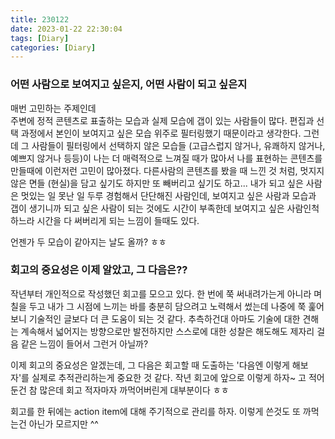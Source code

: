 ```yaml
---
title: 230122
date: 2023-01-22 22:30:04
tags: [Diary]
categories: [Diary]
---
```

### 어떤 사람으로 보여지고 싶은지, 어떤 사람이 되고 싶은지 
매번 고민하는 주제인데   
주변에 정적 콘텐츠로 표출하는 모습과 실제 모습에 갭이 있는 사람들이 많다. 편집과 선택 과정에서 본인이 보여지고 싶은 모습 위주로 필터링했기 때문이라고 생각한다.
그런데 그 사람들이 필터링에서 선택하지 않은 모습들 (고급스럽지 않거나, 유쾌하지 않거나, 예쁘지 않거나 등등)이 나는 더 매력적으로 느껴질 때가 많아서 나를 표현하는 콘텐츠를 만들때에 이런저런 고민이 많아졌다. 다른사람의 콘텐츠를 봤을 때 느낀 것 처럼, 멋지지 않은 면들 (현실)을 담고 싶기도 하지만 또 빼버리고 싶기도 하고...
내가 되고 싶은 사람은 멋있는 일 못난 일 두루 경험해서 단단해진 사람인데, 보여지고 싶은 사람과 모습과 갭이 생기니까 되고 싶은 사람이 되는 것에도 시간이 부족한데 보여지고 싶은 사람인척 하느라 시간을 다 써버리게 되는 느낌이 들때도 있다.

언젠가 두 모습이 같아지는 날도 올까? ㅎㅎ 


### 회고의 중요성은 이제 알았고, 그 다음은??
작년부터 개인적으로 작성했던 회고를 모으고 있다. 
한 번에 쭉 써내려가는게 아니라 며칠을 두고 내가 그 시점에 느끼는 바를 충분히 담으려고 노력해서 썼는데 나중에 쭉 훑어보니 기술적인 글보다 더 큰 도움이 되는 것 같다. 
추측하건대 아마도 기술에 대한 견해는 계속해서 넓어지는 방향으로만 발전하지만 스스로에 대한 성찰은 해도해도 제자리 걸음 같은 느낌이 들어서 그런거 아닐까? 

이제 회고의 중요성은 알겠는데, 그 다음은 회고할 때 도출하는 '다음엔 이렇게 해보자'를 실제로 추적관리하는게 중요한 것 같다.
작년 회고에 앞으로 이렇게 하자~ 고 적어둔건 참 많은데 회고 적자마자 까먹어버린게 대부분이다 ㅎㅎ 

회고를 한 뒤에는 action item에 대해 주기적으로 관리를 하자. 이렇게 쓴것도 또 까먹는건 아닌가 모르지만 ^^
